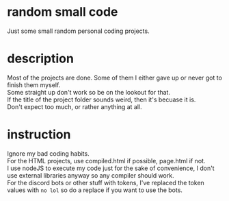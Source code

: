 # random small code
 Just some small random personal coding projects. 

# description
 Most of the projects are done. Some of them I either gave up or never got to finish them myself.  
 Some straight up don't work so be on the lookout for that.  
 If the title of the project folder sounds weird, then it's becuase it is.  
 Don't expect too much, or rather anything at all.  

# instruction
 Ignore my bad coding habits.  
 For the HTML projects, use compiled.html if possible, page.html if not.  
 I use nodeJS to execute my code just for the sake of convenience, I don't use external libraries anyway so any compiler should work.  
 For the discord bots or other stuff with tokens, I've replaced the token values with `no lol` so do a replace if you want to use the bots.

